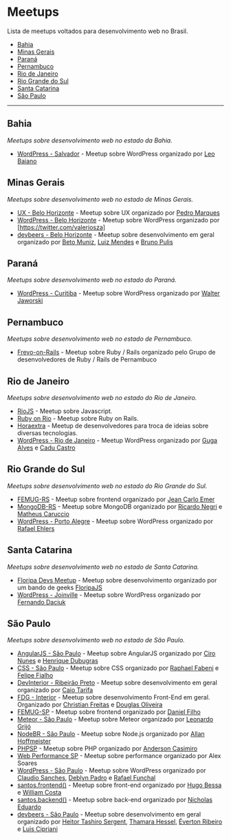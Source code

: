 # Meetups

Lista de meetups voltados para desenvolvimento web no Brasil.

* [Bahia](#bahia)
* [Minas Gerais](#minas-gerais)
* [Paraná](#paraná)
* [Pernambuco](#pernambuco)
* [Rio de Janeiro](#rio-de-janeiro)
* [Rio Grande do Sul](#rio-grande-do-sul)
* [Santa Catarina](#santa-catarina)
* [São Paulo](#são-paulo)

----
## Bahia

*Meetups sobre desenvolvimento web no estado da Bahia.*

* [WordPress - Salvador](http://meetup.com/wpsalvador) - Meetup sobre WordPress organizado por [Leo Baiano](https://twitter.com/leobaiano)


## Minas Gerais

*Meetups sobre desenvolvimento web no estado de Minas Gerais.*

* [UX - Belo Horizonte](http://www.meetup.com/UX-Belo-Horizonte/) - Meetup sobre UX organizado por [Pedro Marques](https://twitter.com/pedro_designer/)
* [WordPress - Belo Horizonte](http://www.meetup.com/WordPressBeloHorizonte) - Meetup sobre WordPress organizado por [https://twitter.com/valeriosza]
* [devbeers - Belo Horizonte](http://www.meetup.com/devbeers-Belo-Horizonte/) - Meetup sobre desenvolvimento em geral organizado por [Beto Muniz](https://twitter.com/obetomuniz), [Luiz Mendes](https://twitter.com/lurimendes) e [Bruno Pulis](https://twitter.com/brunopulis)

## Paraná

*Meetups sobre desenvolvimento web no estado do Paraná.*

* [WordPress - Curitiba](http://www.meetup.com/wpcuritiba/) - Meetup sobre WordPress organizado por [Walter Jaworski](https://www.facebook.com/waltinhojaworski)

## Pernambuco

*Meetups sobre desenvolvimento web no estado de Pernambuco.*

* [Frevo-on-Rails](http://frevoonrails.com.br/) - Meetup sobre Ruby / Rails organizado pelo Grupo de desenvolvedores de Ruby / Rails de Pernambuco

## Rio de Janeiro

*Meetups sobre desenvolvimento web no estado do Rio de Janeiro.*

* [RioJS](http://riojs.org/) - Meetup sobre Javascript.
* [Ruby on Rio](http://rubyonrio.org/) - Meetup sobre Ruby on Rails.
* [Horaextra](http://horaextra.org/) - Meetup de desenvolvedores para troca de ideias sobre diversas tecnologias.
* [WordPress - Rio de Janeiro](http://www.meetup.com/wp-rio) - Meetup WordPress organizado por [Guga Alves](https://twitter.com/GugaAlves) e [Cadu Castro](https://twitter.com/castroalves)

## Rio Grande do Sul

*Meetups sobre desenvolvimento web no estado do Rio Grande do Sul.*

* [FEMUG-RS](http://www.meetup.com/FEMUG-RS/) - Meetup sobre frontend organizado por [Jean Carlo Emer](https://twitter.com/jcemer)
* [MongoDB-RS](http://www.meetup.com/Rio-Grande-do-Sul-MongoDB-User-Group/) - Meetup sobre MongoDB organizado por [Ricardo Negri](https://twitter.com/riconegri) e [Matheus Caruccio](https://twitter.com/MateusCaruccio)
* [WordPress - Porto Alegre](http://www.meetup.com/wp-poa/) - Meetup sobre WordPress organizado por [Rafael Ehlers](https://twitter.com/rafaehlers)

## Santa Catarina

*Meetups sobre desenvolvimento web no estado de Santa Catarina.*

* [Floripa Devs Meetup](http://floripajs.org/) - Meetup sobre desenvolvimento organizado por um bando de geeks [FloripaJS](https://twitter.com/FloripaJS)
* [WordPress - Joinville](http://www.meetup.com/wpjoinville/) - Meetup sobre WordPress organizado por [Fernando Daciuk](https://twitter.com/fdaciuk)

## São Paulo

*Meetups sobre desenvolvimento web no estado de São Paulo.*

* [AngularJS - São Paulo](http://www.meetup.com/AngularJS-Sao-Paulo/) - Meetup sobre AngularJS organizado por [Ciro Nunes](https://twitter.com/cironunesdev) e [Henrique Dubugras](https://twitter.com/hdubugras)
* [CSS - São Paulo](http://www.meetup.com/CSS-SP/) - Meetup sobre CSS organizado por [Raphael Fabeni](https://twitter.com/raphaelfabeni) e [Felipe Fialho](https://twitter.com/LFeh)
* [DevInterior - Ribeirão Preto](http://www.meetup.com/devinterior/) - Meetup sobre desenvolvimento em geral organizado por [Caio Tarifa](https://twitter.com/caiotarifa)
* [FDG - Interior](http://www.meetup.com/fdginterior) - Meetup sobre desenvolvimento Front-End em geral. Organizado por [Christian Freitas](https://twitter.com/chrfreitas) e [Douglas Oliveira](https://twitter.com/doidz)
* [FEMUG-SP](http://femug.com/cgi-bin/mailman/listinfo/sp) - Meetup sobre frontend organizado por [Daniel Filho](https://twitter.com/danielfilho)
* [Meteor - São Paulo](http://www.meetup.com/Meteor-Sao-Paulo/) - Meetup sobre Meteor organizado por [Leonardo Grijó](http://twitter.com/leonardogrijo)
* [NodeBR - São Paulo](http://www.meetup.com/NodeBR-Sao-Paulo/) - Meetup sobre Node.js organizado por [Allan Hoffmeister](https://twitter.com/alan_hoff)
* [PHPSP](http://www.meetup.com/php-sp/) - Meetup sobre PHP organizado por [Anderson Casimiro](https://twitter.com/duodraco)
* [Web Performance SP](http://www.meetup.com/Web-Performance-SP) - Meetup sobre performance organizado por Alex Soares
* [WordPress - São Paulo](http://www.meetup.com/wpsampa/) - Meetup sobre WordPress organizado por [Claudio Sanches](https://twitter.com/claudiosmweb), [Deblyn Padro](https://www.facebook.com/deblynprado) e [Rafael Funchal](https://twitter.com/RafaelFunchal)
* [santos.frontend()](http://www.meetup.com/Santos-Front-end/) - Meetup sobre front-end organizado por [Hugo Bessa](https://github.com/hugobessaa) e [William Costa](https://github.com/williamcosta)
* [santos.backend()](http://www.meetup.com/santos-backend/) - Meetup sobre back-end organizado por [Nicholas Eduardo](https://github.com/nicholasess)
* [devbeers - São Paulo](http://www.meetup.com/devbeers-Sao-Paulo/) - Meetup sobre desenvolvimento em geral organizado por [Heitor Tashiro Sergent](https://twitter.com/heitortsergent), [Thamara Hessel](https://twitter.com/ThamaraHessel), [Éverton Ribeiro](https://twitter.com/nuxlli) e [Luis Cipriani](https://twitter.com/lfcipriani)
